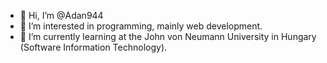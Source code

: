 - 👋 Hi, I’m @Adan944
- 👀 I’m interested in programming, mainly web development.
- 🌱 I’m currently learning at the John von Neumann University in Hungary (Software Information Technology). 
<!--- - 💞️ I’m looking to collaborate on ...
- 📫 How to reach me ...
--->
<!---
Adan944/Adan944 is a ✨ special ✨ repository because its `README.md` (this file) appears on your GitHub profile.
You can click the Preview link to take a look at your changes.
--->
